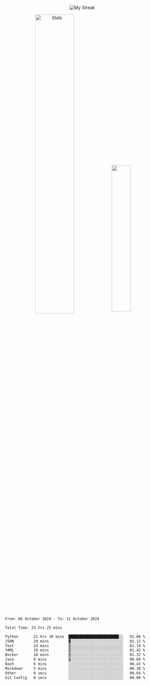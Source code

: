<p align="center">
<picture>
  <source media="(prefers-color-scheme: dark)" srcset="http://github-readme-streak-stats.herokuapp.com?user=semolik&theme=dark&hide_border=true&background=DD272700">
  <img alt="My Streak" src="http://github-readme-streak-stats.herokuapp.com?user=semolik&hide_border=true">
</picture>
</p>
<div align="center">
  <picture>
    <source media="(prefers-color-scheme: dark)" srcset="https://github-readme-stats.vercel.app/api?username=semolik&show_icons=true&bg_color=DD272700&hide_border=true&theme=dark">
        <img alt="Stats" src="https://github-readme-stats.vercel.app/api?username=semolik&show_icons=true&bg_color=DD272700&hide_border=true" width="50%" >
  </picture>
  <sup>
  <picture>
  <source media="(prefers-color-scheme: dark)" srcset="https://github-readme-stats.vercel.app/api/top-langs/?username=semolik&layout=compact&hide_border=true&bg_color=DD272700&theme=dark">
  <img src="https://github-readme-stats.vercel.app/api/top-langs/?username=semolik&layout=compact&hide_border=true" width="35%" />
  </picture>
  </sup>
</div>
<!--START_SECTION:waka-->

```txt
From: 04 October 2024 - To: 11 October 2024

Total Time: 23 hrs 25 mins

Python       21 hrs 30 mins  ███████████████████████░░   91.86 %
JSON         29 mins         ▓░░░░░░░░░░░░░░░░░░░░░░░░   02.12 %
Text         24 mins         ▒░░░░░░░░░░░░░░░░░░░░░░░░   01.74 %
YAML         19 mins         ▒░░░░░░░░░░░░░░░░░░░░░░░░   01.42 %
Docker       18 mins         ▒░░░░░░░░░░░░░░░░░░░░░░░░   01.32 %
Java         9 mins          ▒░░░░░░░░░░░░░░░░░░░░░░░░   00.69 %
Bash         6 mins          ░░░░░░░░░░░░░░░░░░░░░░░░░   00.43 %
Markdown     5 mins          ░░░░░░░░░░░░░░░░░░░░░░░░░   00.38 %
Other        0 secs          ░░░░░░░░░░░░░░░░░░░░░░░░░   00.04 %
Git Config   0 secs          ░░░░░░░░░░░░░░░░░░░░░░░░░   00.00 %
```

<!--END_SECTION:waka-->

